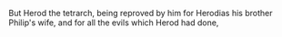 But Herod the tetrarch, being reproved by him for Herodias his brother Philip's wife, and for all the evils which Herod had done,
